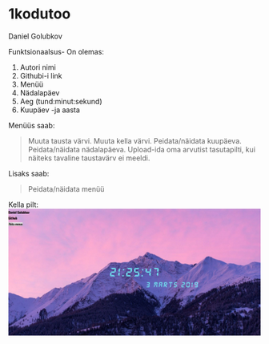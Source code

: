 # 1kodutoo
Daniel Golubkov

Funktsionaalsus-
On olemas:
1. Autori nimi
2. Githubi-i link
3. Menüü
4. Nädalapäev
5. Aeg (tund:minut:sekund)
6. Kuupäev -ja aasta

Menüüs saab:
> Muuta tausta värvi.
> Muuta kella värvi.
> Peidata/näidata kuupäeva.
> Peidata/näidata nädalapäeva.
> Upload-ida oma arvutist tasutapilti, kui näiteks tavaline taustavärv ei meeldi.

Lisaks saab:
> Peidata/näidata menüü

Kella pilt:
![Screenshot](SavedImage.JPG)
